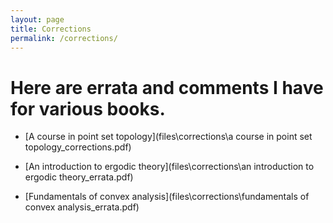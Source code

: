 ```yaml
---
layout: page
title: Corrections
permalink: /corrections/
---
```


Here are errata and comments I have for various books.
====

* [A course in point set topology](files\corrections\a course in point set topology_corrections.pdf)

* [An introduction to ergodic theory](files\corrections\an introduction to ergodic theory_errata.pdf)

* [Fundamentals of convex analysis](files\corrections\fundamentals of convex analysis_errata.pdf)
